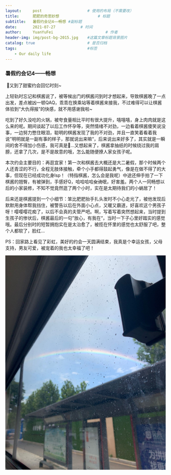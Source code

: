 ```yaml
---
layout:     post   				    # 使用的布局（不需要改）
title:      肥肥的奇思妙想 				# 标题 
subtitle:   暑假约会记4——畅想 #副标题
date:       2021-07-27 			 # 时间
author:     YuanYuFei 						# 作者
header-img: img/post-bg-2015.jpg 	#这篇文章标题背景图片 
catalog: true 						# 是否归档
tags:								#标签
    - Our daily life
---
```


### 暑假约会记4——畅想

​    🎈又到了甜蜜约会回忆时刻~

​    上轻轨时忘记和棋酱说了，被等候出门的棋酱问到时才想起来，导致棋酱晚了一点出发，差点被凶一顿QAQ，乖乖在换乘站等着棋酱来接我，不过难得可以让棋酱体验到“大仇得报”的快感，就不用感谢我啦~

​    吃到了好久没吃的火锅，被夸食量相比平时有很大提升，嘻嘻嘻，身上肉肉就是这么来的呢。期间谈起了以后工作怀孕等，突然情绪不对劲，一边看着棋酱傻笑说没事，一边努力憋住眼泪，聪明的棋酱发现了我的不对劲，并且一直笑着看着我说”明明就是一副有事的样子，那就说出来嘛“，后来说出来好多了，其实就是一瞬间的舍不得加小伤感，我可真是🤦‍...又想起来了，棋酱拿抽纸的时候绕过我的肩膀，还拿了几次，是不是故意的哦，怎么能随便撩人家女孩子呢。

​    本次约会主要目的：再逛宜家！第一次和棋酱去大概还是大二暑假，那个时候两个人还青涩的不行，全程无肢体接触，牵个小手都得鼓起勇气，像是在做不得了的大事，但现在已经成功化身lsp！（特指棋酱，怎么会是我呢）中途还伸手拍了一下棋酱的翘臀，有被弹到，手感好Q，哈哈哈哈~~女流氓~~，好害羞。两个人一同畅想以后的小家装修，不知不觉竟然逛了两个小时，实在是太期待我们的小蜗居了！

​    后来还是棋酱提到一个小细节：笨比肥肥抬手扎头发时不小心走光了，被他发现后默默用身体帮我挡住，被警告以后在外面小心点，又暖又霸道，好喜欢这个男孩子呀！嘤嘤嘤花痴了，以后不会真的夫管严吧。啊，写着写着突然想起来，当时提到生孩子的惨状后，棋酱最后的一句”放心，有我在“，当时一下子心里好踏实的感觉哦。最后分别时的短暂拥抱实在是太治愈了，被揽在怀里的感觉也太舒服了吧，整个人都软了，脸红...

​    PS：回家路上看见了彩虹，美好的约会一天圆满结束，我真是个幸运女孩，父母支持，男友可爱，被宠着的我也太幸福了吧！

![](https://raw.githubusercontent.com/Petitcoquin/petitcoquin.github.io/master/img/Data_4.jpg)
